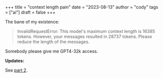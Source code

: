 +++
title = "context length pain"
date = "2023-08-13"
author = "cody"
tags = ["ai"]
draft = false
+++

The bane of my existence:

> InvalidRequestError: This model's maximum context length is 16385 tokens. However, your messages resulted in 28737 tokens. Please reduce the length of the messages.

Somebody please give me GPT4-32k access.

**Updates:**

See [part 2](/posts/context-length-pain-pt2).
